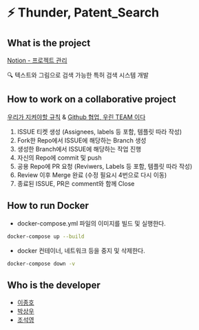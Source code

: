 # ⚡ Thunder, Patent_Search

## What is the project
[Notion - 프로젝트 관리](https://www.notion.so/Thunder-Patent-Search-9a506f6218484044a12101888d212238)

🔍 텍스트와 그림으로 검색 가능한 특허 검색 시스템 개발

## How to work on a collaborative project 
[우리가 지켜야할 규칙](https://www.notion.so/344b8663a4a145bd93a55aff033aceac) & [Github 협업, 우린 TEAM 이다](https://www.notion.so/Github-TEAM-c1ab4efd83cf497cbc6c1fa187ead2d5)
  1. ISSUE 티켓 생성 (Assignees, labels 등 포함, 템플릿 따라 작성)
  2. Fork한 Repo에서 ISSUE에 해당하는 Branch 생성
  3. 생성한 Branch에서 ISSUE에 해당하는 작업 진행
  4. 자신의 Repo에 commit 및 push
  5. 공용 Repo에 PR 요청 (Reviwers, Labels 등 포함, 템플릿 따라 작성)
  6. Review 이후 Merge 완료 (수정 필요시 4번으로 다시 이동)
  7. 종료된 ISSUE, PR은 comment와 함께 Close

## How to run Docker
  - docker-compose.yml 파일의 이미지를 빌드 및 실행한다.
  ```bash
  docker-compose up --build
  ```
  - docker 컨테이너, 네트워크 등을 중지 및 삭제한다.
  ```bash
  docker-compose down -v
  ```

## Who is the developer
- [이종호](https://github.com/JONGSKY)
- [박상우](https://github.com/SangWoo9734)
- [조석영](https://github.com/quartzC)
